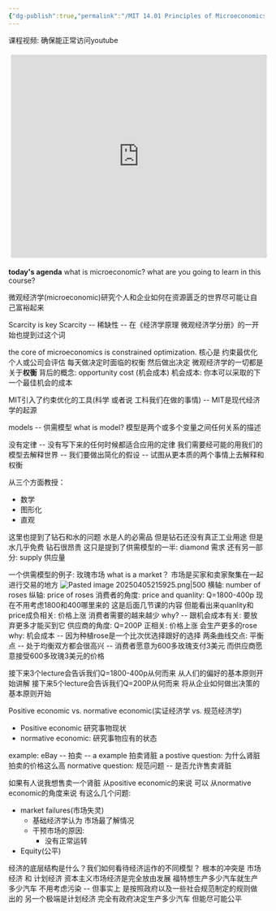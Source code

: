 ```yaml
---
{"dg-publish":true,"permalink":"/MIT 14.01 Principles of Microeconomics/Lecture 01 Introduce and Supply & Demand/","dgPassFrontmatter":true,"noteIcon":"","created":"2025-04-05T21:12:18.991+08:00","updated":"2025-04-09T11:17:41.812+08:00"}
---
```



课程视频: 确保能正常访问youtube

<iframe width="100%" height="400" src="https://www.youtube.com/embed/8ssjKR7nNck?si=jXjJHwlVFGB49FpI" 
        title="YouTube video player" frameborder="2" allow="accelerometer; autoplay; clipboard-write; encrypted-media; gyroscope; picture-in-picture; web-share" 
        referrerpolicy="strict-origin-when-cross-origin" allowfullscreen
        style="background-color: #000; border: 5px solid #fff; border-radius: 10px;">
</iframe>

**today's agenda**
what is microeconomic?
what are you going to learn in this course?

微观经济学(microeconomic)研究个人和企业如何在资源匮乏的世界尽可能让自己富裕起来

Scarcity is key
Scarcity -- 稀缺性 -- 在《经济学原理 微观经济学分册》的一开始也提到过这个词

the core of microeconomics is constrained optimization.
核心是 约束最优化
个人或公司会评估 每天做决定时面临的权衡 然后做出决定
微观经济学的一切都是关于**权衡**
背后的概念: opportunity cost (机会成本)
机会成本: 你本可以采取的下一个最佳机会的成本

MIT引入了约束优化的工具(科学 或者说 工科我们在做的事情) -- MIT是现代经济学的起源

models -- 供需模型
what is model?
模型是两个或多个变量之间任何关系的描述

没有定律 -- 没有写下来的任何时候都适合应用的定律
我们需要经可能的用我们的模型去解释世界 -- 我们要做出简化的假设 -- 试图从更本质的两个事情上去解释和权衡

从三个方面教授：
- 数学
- 图形化
- 直观

这里也提到了钻石和水的问题
水是人的必需品 但是钻石还没有真正工业用途
但是水几乎免费 钻石很昂贵
这只是提到了供需模型的一半: diamond 需求
还有另一部分: supply 供应量

一个供需模型的例子: 玫瑰市场
what is a market？
市场是买家和卖家聚集在一起进行交易的地方 
![Pasted image 20250405215925.png|500](/img/user/accessory/Pasted%20image%2020250405215925.png)
横轴: number of roses
纵轴: price of roses
消费者的角度: price and quanlity: Q=1800-400p
现在不用考虑1800和400哪里来的 这是后面几节课的内容
但能看出来quanlity和price成负相关: 价格上涨 消费者需要的越来越少 why? -- 跟机会成本有关: 要放弃更多才能买到它
供应商的角度: Q=200P 正相关: 价格上涨 会生产更多的rose why: 机会成本 -- 因为种植rose是一个比次优选择跟好的选择 
两条曲线交点: 平衡点   -- 处于均衡双方都会很高兴 -- 消费者愿意为600多玫瑰支付3美元 而供应商愿意接受600多玫瑰3美元的价格

接下来3个lecture会告诉我们Q=1800-400p从何而来 从人们的偏好的基本原则开始讲解
接下来5个lecture会告诉我们Q=200P从何而来 将从企业如何做出决策的基本原则开始

Positive economic vs. normative economic(实证经济学 vs. 规范经济学)
- Positive economic 研究事物现状
- normative economic: 研究事物应有的状态

example: eBay -- 拍卖   --  a example 拍卖肾脏
a postive question: 为什么肾脏拍卖的价格这么高
normative question: 规范问题 -- 是否允许售卖肾脏

如果有人说我想售卖一个肾脏
从positive economic的来说 可以
从normative economic的角度来说 有这么几个问题: 
- market failures(市场失灵)
	- 基础经济学认为 市场最了解情况
	- 干预市场的原因:
		- 没有正常运转
- Equity(公平)

经济的底层结构是什么？我们如何看待经济运作的不同模型？
根本的冲突是 市场经济 和 计划经济
资本主义市场经济是完全放由发展  福特想生产多少汽车就生产多少汽车 不用考虑污染 -- 但事实上 是按照政府以及一些社会规范制定的规则做出的
另一个极端是计划经济 完全有政府决定生产多少汽车  但能尽可能公平
 